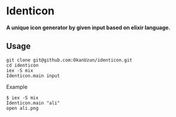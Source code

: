 # Identicon

**A unique icon generator by given input based on elixir language.**

## Usage

```
git clone git@github.com:OkanUzun/identicon.git
cd identicon
iex -S mix
Identicon.main input
```

Example

```
$ iex -S mix
Identicon.main "ali"
open ali.png
```
